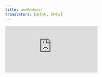 ```yaml
---
title: useReducer
translators: [손한종, 정재남]
---
```


<iframe 
  style={{aspectRatio: 1.7778, width: '100%'}} 
  src="https://www.youtube.com/embed/playlist?list=PLjQV3hketAJkh6BEl0n4PDS_2fBd0cS9v&index=38"
  title="YouTube video player" 
  frameBorder="0" 
/>

<Intro>

`useReducer` is a React Hook that lets you add a [reducer](/learn/extracting-state-logic-into-a-reducer) to your component.
<Trans>`useReducer` 는 컴포넌트에  [reducer](/learn/extracting-state-logic-into-a-reducer)를 추가할 수 있는 React입니다.</Trans>

```js
const [state, dispatch] = useReducer(reducer, initialArg, init?)
```

</Intro>

<InlineToc />

---

## Reference<Trans>참조</Trans> {/*reference*/}

### `useReducer(reducer, initialArg, init?)` {/*usereducer*/}

Call `useReducer` at the top level of your component to manage its state with a [reducer.](/learn/extracting-state-logic-into-a-reducer)
<Trans>컴포넌트의 최상위 레벨에서 `useReducer`를 호출하여 [reducer](/learn/extracting-state-logic-into-a-reducer)를 통해 state를 관리하세요.</Trans>

```js
import { useReducer } from 'react';

function reducer(state, action) {
  // ...
}

function MyComponent() {
  const [state, dispatch] = useReducer(reducer, { age: 42 });
  // ...
```

[See more examples below.](#usage)
<Trans>[아래에서 더 많은 예시를 확인하세요.](#usage)</Trans>

#### Parameters<Trans>매개변수</Trans> {/*parameters*/}

* `reducer`: The reducer function that specifies how the state gets updated. It must be pure, should take the state and action as arguments, and should return the next state. State and action can be of any types. 
<Trans>`reducer`: state가 업데이트되는 방식을 지정하는 reducer 함수입니다. 순수 함수여야 하며, state와 액션을 인자로 받아야 하고, 다음 state를 반환해야 합니다. state와 액션은 어떤 유형이든 가능합니다.</Trans>

* `initialArg`: The value from which the initial state is calculated. It can be a value of any type. How the initial state is calculated from it depends on the next `init` argument.
<Trans>`initialArg`: 초기 state가 계산되는 값입니다. 모든 유형의 값일 수 있습니다. 이 값에서 초기 state를 계산하는 방법은 다음 `init` 인자에 따라 달라집니다.</Trans>

* **optional** `init`: The initializer function that should return the initial state. If it's not specified, the initial state is set to `initialArg`. Otherwise, the initial state is set to the result of calling `init(initialArg)`.
<Trans>**선택적** `init`: 초기 state 계산 방법을 지정하는 초기화 함수입니다. 이것을 지정하지 않으면 초기 state는 `initialArg`로 설정됩니다. 그렇지 않으면 초기 state는 `init(initialArg)`를 호출한 결과로 설정됩니다.</Trans>

#### Returns<Trans>반환값</Trans> {/*returns*/}

`useReducer` returns an array with exactly two values:
<Trans>`useReducer` 는 정확히 두 개의 값을 가진 배열을 반환합니다:</Trans>

1. The current state. During the first render, it's set to `init(initialArg)` or `initialArg` (if there's no `init`).
<Trans outdent>1. 현재 state. 첫 번째 렌더링 중에는 `init(initialArg)` 또는 (`init`이 없는 경우) `initialArg`로 설정됩니다.</Trans>

2. The [`dispatch` function](#dispatch) that lets you update the state to a different value and trigger a re-render.
<Trans outdent>2. state를 다른 값으로 업데이트하고 리렌더링을 촉발할 수 있는 [`dispatch` function](#dispatch).</Trans>

#### Caveats<Trans>주의사항</Trans> {/*caveats*/}

* `useReducer` is a Hook, so you can only call it **at the top level of your component** or your own Hooks. You can't call it inside loops or conditions. If you need that, extract a new component and move the state into it.
<Trans>`useReducer` 는 훅이므로 **컴포넌트의 최상위 레벨** 또는 자체 훅에서만 호출할 수 있습니다. 반복문이나 조건문 내부에서는 호출할 수 없습니다. 필요하다면 새 컴포넌트를 추출하고 state를 그 안으로 옮기세요.</Trans>

* In Strict Mode, React will **call your reducer and initializer twice** in order to [help you find accidental impurities.](#my-reducer-or-initializer-function-runs-twice) This is development-only behavior and does not affect production. If your reducer and initializer are pure (as they should be), this should not affect your logic. The result from one of the calls is ignored.
<Trans>Strict Mode에서 React는 [의도치 않은 불순물을 찾기 위해](#my-reducer-or-initializer-function-runs-twice) **reducer와 초기화 함수를 두 번 호출**합니다. 이는 개발 전용 동작이며 상용 환경에서는 영향을 미치지 않습니다. reducer와 초기화 함수가 순수하다면(그래야 합니다) 컴포넌트의 로직에 영향을 미치지 않습니다. 호출 중 하나의 결과는 무시됩니다.</Trans>

---

### `dispatch` function {/*dispatch*/}

The `dispatch` function returned by `useReducer` lets you update the state to a different value and trigger a re-render. You need to pass the action as the only argument to the `dispatch` function:
<Trans>`useReducer` 가 반환하는 `dispatch` 함수를 사용하면 state를 다른 값으로 업데이트하고 다시 렌더링을 촉발할 수 있습니다. `dispatch` 함수에 유일한 인수로 액션을 전달해야 합니다:</Trans>

```js
const [state, dispatch] = useReducer(reducer, { age: 42 });

function handleClick() {
  dispatch({ type: 'incremented_age' });
  // ...
```

React will set the next state to the result of calling the `reducer` function you've provided with the current `state` and the action you've passed to `dispatch`.
<Trans>React는 `reducer` 함수에 현재 `state`와 `dispatch`한 액션을 전달하고, 그 결과를 다음 state로 설정합니다.</Trans>

#### Parameters<Trans>매개변수</Trans> {/*dispatch-parameters*/}

* `action`: The action performed by the user. It can be a value of any type. By convention, an action is usually an object with a `type` property identifying it and, optionally, other properties with additional information.
<Trans outdent>`action`: 사용자가 수행한 작업입니다. 어떤 데이터 유형이든 올 수 있습니다. 관용적으로 액션은 보통 이를 식별하는 type 속성이 있는 객체이며, 선택적으로 추가 정보가 있는 다른 속성을 포함할 수 있습니다.</Trans>

#### Returns<Trans>반환값</Trans> {/*dispatch-returns*/}

`dispatch` functions do not have a return value.
<Trans>`dispatch` 함수에는 반환값이 없습니다.</Trans>

#### Caveats<Trans>주의사항</Trans> {/*setstate-caveats*/}

* The `dispatch` function **only updates the state variable for the *next* render**. If you read the state variable after calling the `dispatch` function, [you will still get the old value](#ive-dispatched-an-action-but-logging-gives-me-the-old-state-value) that was on the screen before your call.
<Trans>`dispatch`함수는 **다음 렌더링에 대한 state 변수만 업데이트합니다.** 만약 `dispatch`함수를 호출한 후 state 변수를 읽으면, 호출 전 화면에 있던 [이전 값이 계속 표시됩니다.](#ive-dispatched-an-action-but-logging-gives-me-the-old-state-value)</Trans>

* If the new value you provide is identical to the current `state`, as determined by an [`Object.is`](https://developer.mozilla.org/en-US/docs/Web/JavaScript/Reference/Global_Objects/Object/is) comparison, React will **skip re-rendering the component and its children.** This is an optimization. React may still need to call your component before ignoring the result, but it shouldn't affect your code.
<Trans>만약 여러분이 제공한 새 값이 [`Object.is`](https://developer.mozilla.org/en-US/docs/Web/JavaScript/Reference/Global_Objects/Object/is)로 비교했을 때 현재 `state`와 동일하다면, React는 **컴포넌트와 그 자식들을 다시 렌더링하는 것을 건너뜁니다.** 이것은 최적화입니다. React는 결과를 무시하기 전에 여전히 컴포넌트를 호출하게 될 수도 있지만, 코드에 영향을 미치지는 않습니다.</Trans>

* React [batches state updates.](/learn/queueing-a-series-of-state-updates) It updates the screen **after all the event handlers have run** and have called their `set` functions. This prevents multiple re-renders during a single event. In the rare case that you need to force React to update the screen earlier, for example to access the DOM, you can use [`flushSync`.](/reference/react-dom/flushSync)
<Trans>React는 [state 업데이트를 일괄 처리합니다.](/learn/queueing-a-series-of-state-updates) **모든 이벤트 핸들러가 실행되고** `set` 함수를 호출한 후에 화면을 업데이트합니다. 이렇게 하면 단일 이벤트 중에 여러 번 다시 렌더링되는 것을 방지할 수 있습니다. 드물지만 DOM에 접근하기 위해 React가 화면을 더 일찍 업데이트하도록 강제해야 하는 경우, [`flushSync`](/reference/react-dom/flushSync)를 사용할 수 있습니다.</Trans>

---

## Usage<Trans>사용법</Trans> {/*usage*/}

### Adding a reducer to a component<Trans>컴포넌트에 reducer 추가하기</Trans> {/*adding-a-reducer-to-a-component*/}

Call `useReducer` at the top level of your component to manage state with a [reducer.](/learn/extracting-state-logic-into-a-reducer)

<Trans>컴포넌트의 최상위 레벨에서 `useReducer` 를 호출하여  [reducer](/learn/extracting-state-logic-into-a-reducer)로 state를 관리하세요.</Trans>

```js [[1, 8, "state"], [2, 8, "dispatch"], [4, 8, "reducer"], [3, 8, "{ age: 42 }"]]
import { useReducer } from 'react';

function reducer(state, action) {
  // ...
}

function MyComponent() {
  const [state, dispatch] = useReducer(reducer, { age: 42 });
  // ...
```

`useReducer` returns an array with exactly two items:
<Trans>`useReducer` 는 정확히 두 개의 항목이 있는 배열을 반환합니다:</Trans>

1. The <CodeStep step={1}>current state</CodeStep> of this state variable, initially set to the <CodeStep step={3}>initial state</CodeStep> you provided.
<Trans outdent>이 state 변수의 <CodeStep step={1}>현재 state</CodeStep>. 처음에 제공한 <CodeStep step={3}>초기 state</CodeStep>로 설정됨.</Trans>

2. The <CodeStep step={2}>`dispatch` function</CodeStep> that lets you change it in response to interaction.
<Trans outdent>상호작용에 반응하여 이를 변경할 수 있는 <CodeStep step={2}>`dispatch`</CodeStep> 함수.</Trans>

To update what's on the screen, call <CodeStep step={2}>`dispatch`</CodeStep> with an object representing what the user did, called an *action*:
<Trans>화면에 표시되는 내용을 업데이트하려면 사용자가 수행한 작업을 나타내는 객체, 즉,*액션*을 사용하여 <CodeStep step={2}>`dispatch`</CodeStep>를 호출합니다:</Trans>

```js [[2, 2, "dispatch"]]
function handleClick() {
  dispatch({ type: 'incremented_age' });
}
```

React will pass the current state and the action to your <CodeStep step={4}>reducer function</CodeStep>. Your reducer will calculate and return the next state. React will store that next state, render your component with it, and update the UI.
<Trans>React는 현재 state와 액션을 <CodeStep step={4}>reducer 함수</CodeStep>에 전달합니다. Reducer는 다음 state를 계산하고 반환합니다. React는 다음 state를 저장하고, 컴포넌트를 렌더링하고, UI를 업데이트합니다.</Trans>

<Sandpack>

```js
import { useReducer } from 'react';

function reducer(state, action) {
  if (action.type === 'incremented_age') {
    return {
      age: state.age + 1
    };
  }
  throw Error('Unknown action.');
}

export default function Counter() {
  const [state, dispatch] = useReducer(reducer, { age: 42 });

  return (
    <>
      <button onClick={() => {
        dispatch({ type: 'incremented_age' })
      }}>
        Increment age
      </button>
      <p>Hello! You are {state.age}.</p>
    </>
  );
}
```

```css
button { display: block; margin-top: 10px; }
```

</Sandpack>

`useReducer` is very similar to [`useState`](/reference/react/useState), but it lets you move the state update logic from event handlers into a single function outside of your component. Read more about [choosing between `useState` and `useReducer`.](/learn/extracting-state-logic-into-a-reducer#comparing-usestate-and-usereducer)
<Trans>`useReducer` 는 [`useState`](/reference/react/useState)와 매우 유사하지만 이벤트 핸들러의 state 업데이트 로직을 컴포넌트 외부의 단일 함수로 옮길 수 있습니다. 더 자세한 내용은 [`useState`와 `useReducer` 중 하나를 선택하는 방법](/learn/extracting-state-logic-into-a-reducer#comparing-usestate-and-usereducer)에서 확인하세요.</Trans>

---

### Writing the reducer function<Trans>reducer 함수 작성하기</Trans> {/*writing-the-reducer-function*/}

A reducer function is declared like this:
<Trans>Reducer 함수는 다음과 같이 선언됩니다:</Trans>

```js
function reducer(state, action) {
  // ...
}
```

Then you need to fill in the code that will calculate and return the next state. By convention, it is common to write it as a [`switch` statement.](https://developer.mozilla.org/en-US/docs/Web/JavaScript/Reference/Statements/switch) For each `case` in the `switch`, calculate and return some next state.
<Trans>그런 다음 다음 state를 계산하고 반환할 코드를 입력해야 합니다. 관례상 [`switch` 문](https://developer.mozilla.org/en-US/docs/Web/JavaScript/Reference/Statements/switch)으로 작성하는 것이 일반적입니다. `switch`의 각 `case` 에 대해 다음 state를 계산하고 반환해야 합니다.</Trans>

```js {4-7,10-13}
function reducer(state, action) {
  switch (action.type) {
    case 'incremented_age': {
      return {
        name: state.name,
        age: state.age + 1
      };
    }
    case 'changed_name': {
      return {
        name: action.nextName,
        age: state.age
      };
    }
  }
  throw Error('Unknown action: ' + action.type);
}
```

Actions can have any shape. By convention, it's common to pass objects with a `type` property identifying the action. It should include the minimal necessary information that the reducer needs to compute the next state.
<Trans>액션은 어떤 형태든 가질 수 있습니다. 관례상 액션을 식별하는 `type` 프로퍼티가 있는 객체를 전달하는 것이 일반적입니다. 여기에는 reducer가 다음 state를 계산하는 데 필요한 최소한의 필수 정보가 포함되어야 합니다.</Trans>

```js {5,9-12}
function Form() {
  const [state, dispatch] = useReducer(reducer, { name: 'Taylor', age: 42 });
  
  function handleButtonClick() {
    dispatch({ type: 'incremented_age' });
  }

  function handleInputChange(e) {
    dispatch({
      type: 'changed_name',
      nextName: e.target.value
    });
  }
  // ...
```

The action type names are local to your component. [Each action describes a single interaction, even if that leads to multiple changes in data.](/learn/extracting-state-logic-into-a-reducer#writing-reducers-well) The shape of the state is arbitrary, but usually it'll be an object or an array.
<Trans>액션 유형 이름은 컴포넌트에 로컬로 지정됩니다. [각 액션은 아무리 많은 데이터를 변경하게 되더라도 오직 하나의 상호작용만을 기술합니다.](/learn/extracting-state-logic-into-a-reducer#writing-reducers-well) state의 모양은 임의적이지만 일반적으로 객체나 배열이 될 것입니다.</Trans>

Read [extracting state logic into a reducer](/learn/extracting-state-logic-into-a-reducer) to learn more.
<Trans>자세한 내용은 [state 로직을 reducer로 추출하기](/learn/extracting-state-logic-into-a-reducer)를 읽어보세요.</Trans>

<Pitfall>

State is read-only. Don't modify any objects or arrays in state:
<Trans>state는 읽기 전용입니다. state의 객체나 배열을 수정하지 마세요:</Trans>

```js {4,5}
function reducer(state, action) {
  switch (action.type) {
    case 'incremented_age': {
      // 🚩 Don't mutate an object in state like this:
      state.age = state.age + 1;
      return state;
    }
```

Instead, always return new objects from your reducer:
<Trans>대신, reducer로부터 새로운 객체를 반환하세요:</Trans>

```js {4-8}
function reducer(state, action) {
  switch (action.type) {
    case 'incremented_age': {
      // ✅ Instead, return a new object
      return {
        ...state,
        age: state.age + 1
      };
    }
```

Read [updating objects in state](/learn/updating-objects-in-state) and [updating arrays in state](/learn/updating-arrays-in-state) to learn more.
<Trans>자세한 내용은 [state 객체 업데이트하기](/learn/updating-objects-in-state) 및 [state배열 업데이트하기](/learn/updating-arrays-in-state)를 참고하세요.</Trans>

</Pitfall>

<Recipes titleText="Basic useReducer examples" titleId="examples-basic" translatedTitle="useReducer 기본 예시">

#### Form (object)<Trans>입력양식 (객체)</Trans> {/*form-object*/}

In this example, the reducer manages a state object with two fields: `name` and `age`.
<Trans>이 예제에서 reducer는 `name` 과 `age` 라는 두 개의 필드가 있는 state 객체를 관리합니다.</Trans>

<Sandpack>

```js
import { useReducer } from 'react';

function reducer(state, action) {
  switch (action.type) {
    case 'incremented_age': {
      return {
        name: state.name,
        age: state.age + 1
      };
    }
    case 'changed_name': {
      return {
        name: action.nextName,
        age: state.age
      };
    }
  }
  throw Error('Unknown action: ' + action.type);
}

const initialState = { name: 'Taylor', age: 42 };

export default function Form() {
  const [state, dispatch] = useReducer(reducer, initialState);

  function handleButtonClick() {
    dispatch({ type: 'incremented_age' });
  }

  function handleInputChange(e) {
    dispatch({
      type: 'changed_name',
      nextName: e.target.value
    }); 
  }

  return (
    <>
      <input
        value={state.name}
        onChange={handleInputChange}
      />
      <button onClick={handleButtonClick}>
        Increment age
      </button>
      <p>Hello, {state.name}. You are {state.age}.</p>
    </>
  );
}
```

```css
button { display: block; margin-top: 10px; }
```

</Sandpack>

<Solution />

#### Todo list (array)<Trans>할일 목록 (배열)</Trans> {/*todo-list-array*/}

In this example, the reducer manages an array of tasks. The array needs to be updated [without mutation.](/learn/updating-arrays-in-state)
<Trans>이 예제에서 reducer는 작업 배열을 관리합니다. 배열은 [변이 없이](/learn/updating-arrays-in-state) 업데이트되어야 합니다.</Trans>

<Sandpack>

```js App.js
import { useReducer } from 'react';
import AddTask from './AddTask.js';
import TaskList from './TaskList.js';

function tasksReducer(tasks, action) {
  switch (action.type) {
    case 'added': {
      return [...tasks, {
        id: action.id,
        text: action.text,
        done: false
      }];
    }
    case 'changed': {
      return tasks.map(t => {
        if (t.id === action.task.id) {
          return action.task;
        } else {
          return t;
        }
      });
    }
    case 'deleted': {
      return tasks.filter(t => t.id !== action.id);
    }
    default: {
      throw Error('Unknown action: ' + action.type);
    }
  }
}

export default function TaskApp() {
  const [tasks, dispatch] = useReducer(
    tasksReducer,
    initialTasks
  );

  function handleAddTask(text) {
    dispatch({
      type: 'added',
      id: nextId++,
      text: text,
    });
  }

  function handleChangeTask(task) {
    dispatch({
      type: 'changed',
      task: task
    });
  }

  function handleDeleteTask(taskId) {
    dispatch({
      type: 'deleted',
      id: taskId
    });
  }

  return (
    <>
      <h1>Prague itinerary</h1>
      <AddTask
        onAddTask={handleAddTask}
      />
      <TaskList
        tasks={tasks}
        onChangeTask={handleChangeTask}
        onDeleteTask={handleDeleteTask}
      />
    </>
  );
}

let nextId = 3;
const initialTasks = [
  { id: 0, text: 'Visit Kafka Museum', done: true },
  { id: 1, text: 'Watch a puppet show', done: false },
  { id: 2, text: 'Lennon Wall pic', done: false }
];
```

```js AddTask.js hidden
import { useState } from 'react';

export default function AddTask({ onAddTask }) {
  const [text, setText] = useState('');
  return (
    <>
      <input
        placeholder="Add task"
        value={text}
        onChange={e => setText(e.target.value)}
      />
      <button onClick={() => {
        setText('');
        onAddTask(text);
      }}>Add</button>
    </>
  )
}
```

```js TaskList.js hidden
import { useState } from 'react';

export default function TaskList({
  tasks,
  onChangeTask,
  onDeleteTask
}) {
  return (
    <ul>
      {tasks.map(task => (
        <li key={task.id}>
          <Task
            task={task}
            onChange={onChangeTask}
            onDelete={onDeleteTask}
          />
        </li>
      ))}
    </ul>
  );
}

function Task({ task, onChange, onDelete }) {
  const [isEditing, setIsEditing] = useState(false);
  let taskContent;
  if (isEditing) {
    taskContent = (
      <>
        <input
          value={task.text}
          onChange={e => {
            onChange({
              ...task,
              text: e.target.value
            });
          }} />
        <button onClick={() => setIsEditing(false)}>
          Save
        </button>
      </>
    );
  } else {
    taskContent = (
      <>
        {task.text}
        <button onClick={() => setIsEditing(true)}>
          Edit
        </button>
      </>
    );
  }
  return (
    <label>
      <input
        type="checkbox"
        checked={task.done}
        onChange={e => {
          onChange({
            ...task,
            done: e.target.checked
          });
        }}
      />
      {taskContent}
      <button onClick={() => onDelete(task.id)}>
        Delete
      </button>
    </label>
  );
}
```

```css
button { margin: 5px; }
li { list-style-type: none; }
ul, li { margin: 0; padding: 0; }
```

</Sandpack>

<Solution />

#### Writing concise update logic with Immer<Trans>Immer로 간결한 업데이트 로직 작성하기</Trans> {/*writing-concise-update-logic-with-immer*/}

If updating arrays and objects without mutation feels tedious, you can use a library like [Immer](https://github.com/immerjs/use-immer#useimmerreducer) to reduce repetitive code. Immer lets you write concise code as if you were mutating objects, but under the hood it performs immutable updates:
<Trans>변이 없이 배열과 객체를 업데이트하는 것이 지루하게 느껴진다면 [Immer](https://github.com/immerjs/use-immer#useimmerreducer)와 같은 라이브러리를 사용하여 반복적인 코드를 줄일 수 있습니다. Immer를 사용하면 객체를 변경하는 것처럼 간결한 코드를 작성할 수 있지만, 내부적으로는 변경 불가능한 업데이트를 수행합니다:</Trans>

<Sandpack>

```js App.js
import { useImmerReducer } from 'use-immer';
import AddTask from './AddTask.js';
import TaskList from './TaskList.js';

function tasksReducer(draft, action) {
  switch (action.type) {
    case 'added': {
      draft.push({
        id: action.id,
        text: action.text,
        done: false
      });
      break;
    }
    case 'changed': {
      const index = draft.findIndex(t =>
        t.id === action.task.id
      );
      draft[index] = action.task;
      break;
    }
    case 'deleted': {
      return draft.filter(t => t.id !== action.id);
    }
    default: {
      throw Error('Unknown action: ' + action.type);
    }
  }
}

export default function TaskApp() {
  const [tasks, dispatch] = useImmerReducer(
    tasksReducer,
    initialTasks
  );

  function handleAddTask(text) {
    dispatch({
      type: 'added',
      id: nextId++,
      text: text,
    });
  }

  function handleChangeTask(task) {
    dispatch({
      type: 'changed',
      task: task
    });
  }

  function handleDeleteTask(taskId) {
    dispatch({
      type: 'deleted',
      id: taskId
    });
  }

  return (
    <>
      <h1>Prague itinerary</h1>
      <AddTask
        onAddTask={handleAddTask}
      />
      <TaskList
        tasks={tasks}
        onChangeTask={handleChangeTask}
        onDeleteTask={handleDeleteTask}
      />
    </>
  );
}

let nextId = 3;
const initialTasks = [
  { id: 0, text: 'Visit Kafka Museum', done: true },
  { id: 1, text: 'Watch a puppet show', done: false },
  { id: 2, text: 'Lennon Wall pic', done: false },
];
```

```js AddTask.js hidden
import { useState } from 'react';

export default function AddTask({ onAddTask }) {
  const [text, setText] = useState('');
  return (
    <>
      <input
        placeholder="Add task"
        value={text}
        onChange={e => setText(e.target.value)}
      />
      <button onClick={() => {
        setText('');
        onAddTask(text);
      }}>Add</button>
    </>
  )
}
```

```js TaskList.js hidden
import { useState } from 'react';

export default function TaskList({
  tasks,
  onChangeTask,
  onDeleteTask
}) {
  return (
    <ul>
      {tasks.map(task => (
        <li key={task.id}>
          <Task
            task={task}
            onChange={onChangeTask}
            onDelete={onDeleteTask}
          />
        </li>
      ))}
    </ul>
  );
}

function Task({ task, onChange, onDelete }) {
  const [isEditing, setIsEditing] = useState(false);
  let taskContent;
  if (isEditing) {
    taskContent = (
      <>
        <input
          value={task.text}
          onChange={e => {
            onChange({
              ...task,
              text: e.target.value
            });
          }} />
        <button onClick={() => setIsEditing(false)}>
          Save
        </button>
      </>
    );
  } else {
    taskContent = (
      <>
        {task.text}
        <button onClick={() => setIsEditing(true)}>
          Edit
        </button>
      </>
    );
  }
  return (
    <label>
      <input
        type="checkbox"
        checked={task.done}
        onChange={e => {
          onChange({
            ...task,
            done: e.target.checked
          });
        }}
      />
      {taskContent}
      <button onClick={() => onDelete(task.id)}>
        Delete
      </button>
    </label>
  );
}
```

```css
button { margin: 5px; }
li { list-style-type: none; }
ul, li { margin: 0; padding: 0; }
```

```json package.json
{
  "dependencies": {
    "immer": "1.7.3",
    "react": "latest",
    "react-dom": "latest",
    "react-scripts": "latest",
    "use-immer": "0.5.1"
  },
  "scripts": {
    "start": "react-scripts start",
    "build": "react-scripts build",
    "test": "react-scripts test --env=jsdom",
    "eject": "react-scripts eject"
  }
}
```

</Sandpack>

<Solution />

</Recipes>

---

### Avoiding recreating the initial state<Trans>초기 state 재생성 방지하기</Trans> {/*avoiding-recreating-the-initial-state*/}

React saves the initial state once and ignores it on the next renders.
<Trans>React는 초기 state를 한 번 저장하고 다음 렌더링에서 이를 무시합니다.</Trans>

```js
function createInitialState(username) {
  // ...
}

function TodoList({ username }) {
  const [state, dispatch] = useReducer(reducer, createInitialState(username));
  // ...
```

Although the result of `createInitialState(username)` is only used for the initial render, you're still calling this function on every render. This can be wasteful if it's creating large arrays or performing expensive calculations.
<Trans>`createInitialState(username)`의 결과는 초기 렌더링에만 사용되지만, 이후의 모든 렌더링에서도 여전히 이 함수를 호출하게 됩니다. 이는 큰 배열을 만들거나 값비싼 계산을 수행하는 경우 낭비가 될 수 있습니다.</Trans>

To solve this, you may **pass it as an _initializer_ function** to `useReducer` as the third argument instead:
<Trans>이 문제를 해결하려면 `useReducer` 세번 째 인수에 **초기화 함수를 전달**할 수 있습니다.</Trans>

```js {6}
function createInitialState(username) {
  // ...
}

function TodoList({ username }) {
  const [state, dispatch] = useReducer(reducer, username, createInitialState);
  // ...
```

Notice that you’re passing `createInitialState`, which is the *function itself*, and not `createInitialState()`, which is the result of calling it. This way, the initial state does not get re-created after initialization.
<Trans>함수를 호출한 결과인 `createInitialState()`가 아니라 함수 자체인 `createInitialState`를 전달하고 있다는 점에 유의하세요. 이렇게 하면 초기화 후에는 초기 state가 다시 생성되지 않습니다.</Trans>

In the above example, `createInitialState` takes a `username` argument. If your initializer doesn't need any information to compute the initial state, you may pass `null` as the second argument to `useReducer`.
<Trans>위의 예에서 `createInitialState` 는 `username`  인수를 받습니다. 초기화 함수가 초기 state를 계산하는 데 아무런 정보가 필요하지 않은 경우, `useReducer`의 두 번째 인수로 `null` 을 전달할 수 있습니다.</Trans>

<Recipes titleText="The difference between passing an initializer and passing the initial state directly" titleId="examples-initializer" translatedTitle="초기화 함수를 전달하는 것과 초기 state를 직접 전달하는 것의 차이점">

#### Passing the initializer function<Trans>초기화 함수 전달하기</Trans> {/*passing-the-initializer-function*/}

This example passes the initializer function, so the `createInitialState` function only runs during initialization. It does not run when component re-renders, such as when you type into the input.
<Trans>이 예제에서는 초기화 함수를 전달하므로 `createInitialState` 함수는 초기화 중에만 실행됩니다. input에 타이핑할 때와 같이 컴포넌트가 다시 렌더링될 때는 실행되지 않습니다.</Trans>

<Sandpack>

```js App.js hidden
import TodoList from './TodoList.js';

export default function App() {
  return <TodoList username="Taylor" />;
}
```

```js TodoList.js active
import { useReducer } from 'react';

function createInitialState(username) {
  const initialTodos = [];
  for (let i = 0; i < 50; i++) {
    initialTodos.push({
      id: i,
      text: username + "'s task #" + (i + 1)
    });
  }
  return {
    draft: '',
    todos: initialTodos,
  };
}

function reducer(state, action) {
  switch (action.type) {
    case 'changed_draft': {
      return {
        draft: action.nextDraft,
        todos: state.todos,
      };
    };
    case 'added_todo': {
      return {
        draft: '',
        todos: [{
          id: state.todos.length,
          text: state.draft
        }, ...state.todos]
      }
    }
  }
  throw Error('Unknown action: ' + action.type);
}

export default function TodoList({ username }) {
  const [state, dispatch] = useReducer(
    reducer,
    username,
    createInitialState
  );
  return (
    <>
      <input
        value={state.draft}
        onChange={e => {
          dispatch({
            type: 'changed_draft',
            nextDraft: e.target.value
          })
        }}
      />
      <button onClick={() => {
        dispatch({ type: 'added_todo' });
      }}>Add</button>
      <ul>
        {state.todos.map(item => (
          <li key={item.id}>
            {item.text}
          </li>
        ))}
      </ul>
    </>
  );
}
```

</Sandpack>

<Solution />

#### Passing the initial state directly<Trans>초기 state 직접 전달하기</Trans> {/*passing-the-initial-state-directly*/}

This example **does not** pass the initializer function, so the `createInitialState` function runs on every render, such as when you type into the input. There is no observable difference in behavior, but this code is less efficient.
<Trans>이 예제에서는 초기화 함수를 전달하지 **않으므로** input에 타이핑할 때와 같이 모든 렌더링에서 `createInitialState` 함수가 실행됩니다. 보기에는 큰 차이가 없어 보이지만 이 코드는 효율성이 떨어집니다.</Trans>

<Sandpack>

```js App.js hidden
import TodoList from './TodoList.js';

export default function App() {
  return <TodoList username="Taylor" />;
}
```

```js TodoList.js active
import { useReducer } from 'react';

function createInitialState(username) {
  const initialTodos = [];
  for (let i = 0; i < 50; i++) {
    initialTodos.push({
      id: i,
      text: username + "'s task #" + (i + 1)
    });
  }
  return {
    draft: '',
    todos: initialTodos,
  };
}

function reducer(state, action) {
  switch (action.type) {
    case 'changed_draft': {
      return {
        draft: action.nextDraft,
        todos: state.todos,
      };
    };
    case 'added_todo': {
      return {
        draft: '',
        todos: [{
          id: state.todos.length,
          text: state.draft
        }, ...state.todos]
      }
    }
  }
  throw Error('Unknown action: ' + action.type);
}

export default function TodoList({ username }) {
  const [state, dispatch] = useReducer(
    reducer,
    createInitialState(username)
  );
  return (
    <>
      <input
        value={state.draft}
        onChange={e => {
          dispatch({
            type: 'changed_draft',
            nextDraft: e.target.value
          })
        }}
      />
      <button onClick={() => {
        dispatch({ type: 'added_todo' });
      }}>Add</button>
      <ul>
        {state.todos.map(item => (
          <li key={item.id}>
            {item.text}
          </li>
        ))}
      </ul>
    </>
  );
}
```

</Sandpack>

<Solution />

</Recipes>

---

## Troubleshooting<Trans>문제 해결</Trans> {/*troubleshooting*/}

### I've dispatched an action, but logging gives me the old state value<Trans>action을 dispatch했지만 로깅하면 이전 state값이 표시됩니다</Trans> {/*ive-dispatched-an-action-but-logging-gives-me-the-old-state-value*/}

Calling the `dispatch` function **does not change state in the running code**:
<Trans>`dispatch` 함수를 호출해도 **실행 중인 코드의 state는 변경되지 않습니다:**</Trans>

```js {4,5,8}
function handleClick() {
  console.log(state.age);  // 42

  dispatch({ type: 'incremented_age' }); // Request a re-render with 43
  console.log(state.age);  // Still 42!

  setTimeout(() => {
    console.log(state.age); // Also 42!
  }, 5000);
}
```

This is because [states behaves like a snapshot.](/learn/state-as-a-snapshot) Updating state requests another render with the new state value, but does not affect the `state` JavaScript variable in your already-running event handler.
<Trans>[state는 스냅샷처럼 동작](/learn/state-as-a-snapshot)하기 때문입니다. state를 업데이트하면 새 state 값으로 다른 렌더링을 요청하지만 이미 실행 중인 이벤트 핸들러의 `state` JavaScript 변수에는 영향을 미치지 않습니다.</Trans>

If you need to guess the next state value, you can calculate it manually by calling the reducer yourself:
<Trans>다음 state 값을 추측해야 하는 경우 reducer를 직접 호출하여 수동으로 계산할 수 있습니다:</Trans>

```js
const action = { type: 'incremented_age' };
dispatch(action);

const nextState = reducer(state, action);
console.log(state);     // { age: 42 }
console.log(nextState); // { age: 43 }
```

---

### I've dispatched an action, but the screen doesn't update<Trans>action을 dispatch 했지만 화면은 업데이트 되지 않습니다</Trans> {/*ive-dispatched-an-action-but-the-screen-doesnt-update*/}

React will **ignore your update if the next state is equal to the previous state,** as determined by an [`Object.is`](https://developer.mozilla.org/en-US/docs/Web/JavaScript/Reference/Global_Objects/Object/is) comparison. This usually happens when you change an object or an array in state directly:
<Trans>[`Object.is`](https://developer.mozilla.org/en-US/docs/Web/JavaScript/Reference/Global_Objects/Object/is) 비교 결과 다음 state가 이전 state와 같다면 React는 업데이트를 무시합니다. 이는 보통 객체나 배열 state를 직접 변경(변이)할 때 발생합니다:</Trans>

```js {4-5,9-10}
function reducer(state, action) {
  switch (action.type) {
    case 'incremented_age': {
      // 🚩 Wrong: mutating existing object
      state.age++;
      return state;
    }
    case 'changed_name': {
      // 🚩 Wrong: mutating existing object
      state.name = action.nextName;
      return state;
    }
    // ...
  }
}
```

You mutated an existing `state` object and returned it, so React ignored the update. To fix this, you need to ensure that you're always [updating objects in state](/learn/updating-objects-in-state) and [updating arrays in state](/learn/updating-arrays-in-state) instead of mutating them:
<Trans>기존 `state` 객체를 변경하고 반환했기 때문에 React가 업데이트를 무시했습니다. 이 문제를 해결하려면 변이를 시키는것이 아닌, 항상 [객체 state 업데이트](/learn/updating-objects-in-state) 및 [배열 state 업데이트](/learn/updating-arrays-in-state)를 해야 합니다.</Trans>

```js {4-8,11-15}
function reducer(state, action) {
  switch (action.type) {
    case 'incremented_age': {
      // ✅ Correct: creating a new object
      return {
        ...state,
        age: state.age + 1
      };
    }
    case 'changed_name': {
      // ✅ Correct: creating a new object
      return {
        ...state,
        name: action.nextName
      };
    }
    // ...
  }
}
```

---

### A part of my reducer state becomes undefined after dispatching<Trans>dispatch하면 reducer state의 일부분이 undefined가 됩니다</Trans> {/*a-part-of-my-reducer-state-becomes-undefined-after-dispatching*/}

Make sure that every `case` branch **copies all of the existing fields** when returning the new state:
<Trans>새 state를 반환할 때 모든 `case` 브랜치가 **기존 필드를 모두 복사하는지** 확인하세요:</Trans>

```js {5}
function reducer(state, action) {
  switch (action.type) {
    case 'incremented_age': {
      return {
        ...state, // Don't forget this!
        age: state.age + 1
      };
    }
    // ...
```

Without `...state` above, the returned next state would only contain the `age` field and nothing else.
<Trans>위의`...state`가 없으면 반환된 다음 state에는 `age` 필드만 포함되고 다른 항목은 포함되지 않습니다.</Trans>

---

### My entire reducer state becomes undefined after dispatching<Trans>dispatch하면 모든 reducer state가 undefined가 됩니다</Trans> {/*my-entire-reducer-state-becomes-undefined-after-dispatching*/}

If your state unexpectedly becomes `undefined`, you're likely forgetting to `return` state in one of the cases, or your action type doesn't match any of the `case` statements. To find why, throw an error outside the `switch`:
<Trans>state가 예기치 않게 `undefined` 가 된 경우, 케이스 중 하나에서 state를 반환하는 것을 잊었거나 액션 유형이 `case` 문 중 어느 것과도 일치하지 않을 수 있습니다. 이유를 찾으려면 `switch`외부에서 오류를 발생시키세요:</Trans>

```js {10}
function reducer(state, action) {
  switch (action.type) {
    case 'incremented_age': {
      // ...
    }
    case 'edited_name': {
      // ...
    }
  }
  throw Error('Unknown action: ' + action.type);
}
```

You can also use a static type checker like TypeScript to catch such mistakes.
<Trans>TypeScript와 같은 정적 유형 검사기를 사용하여 이러한 실수를 포착할 수도 있습니다.</Trans>

---

### I'm getting an error: "Too many re-renders"<Trans>"리렌더링이 너무 많습니다" 라는 오류가 발생합니다</Trans> {/*im-getting-an-error-too-many-re-renders*/}

You might get an error that says: `Too many re-renders. React limits the number of renders to prevent an infinite loop.` Typically, this means that you're unconditionally dispatching an action *during render*, so your component enters a loop: render, dispatch (which causes a render), render, dispatch (which causes a render), and so on. Very often, this is caused by a mistake in specifying an event handler:
<Trans>다음과 같은 오류가 발생할 수 있습니다: `리렌더링이 너무 많습니다. 무한 루프를 방지하기 위해  React가 렌더링 횟수를 제한합니다.` 일반적으로 이는 *매 렌더링시* 무조건적으로 액션을 디스패치하고 있음을 의미하는데, 따라서 컴포넌트는 렌더링, 디스패치(렌더링을 유발), 렌더링, 디스패치(렌더링을 유발) 등의 루프에 진입하게 되는 것입니다. 이벤트 핸들러를 지정하는 과정에서 실수로 인해 발생하는 경우가 많습니다:</Trans>

```js {1-2}
// 🚩 Wrong: calls the handler during render
return <button onClick={handleClick()}>Click me</button>

// ✅ Correct: passes down the event handler
return <button onClick={handleClick}>Click me</button>

// ✅ Correct: passes down an inline function
return <button onClick={(e) => handleClick(e)}>Click me</button>
```

If you can't find the cause of this error, click on the arrow next to the error in the console and look through the JavaScript stack to find the specific `dispatch` function call responsible for the error.
<Trans>이 오류의 원인을 찾을 수 없는 경우, 콘솔에서 오류 옆에 있는 화살표를 클릭하여 JavaScript 스택을 살펴보고, 오류의 원인이 되는 특정 `dispatch` 함수 호출을 찾아보세요.</Trans>

---

### My reducer or initializer function runs twice<Trans>reducer 또는 초기화 함수가 두 번 실행됩니다</Trans> {/*my-reducer-or-initializer-function-runs-twice*/}

In [Strict Mode](/reference/react/StrictMode), React will call your reducer and initializer functions twice. This shouldn't break your code.
<Trans>[Strict Mode](/reference/react/StrictMode)에서 React는 reducer 및 초기화 함수 함수를 두 번 호출합니다. 이로 인해 코드가 깨지지 않아야 합니다.</Trans>

This **development-only** behavior helps you [keep components pure.](/learn/keeping-components-pure) React uses the result of one of the calls, and ignores the result of the other call. As long as your component, initializer, and reducer functions are pure, this shouldn't affect your logic. However, if they are accidentally impure, this helps you notice the mistakes.
<Trans>이 **개발 전용** 동작은 [컴포넌트를 순수하게 유지하는](/learn/keeping-components-pure) 데 도움이 됩니다. React는 두 호출 중 하나의 결과만 사용하고 다른 호출 결과는 무시합니다. 컴포넌트, 초기화 함수, reducer함수가 모두 순수하다면 로직에 영향을 미치지 않습니다. 의도치 않게 이 중 일부가 불순한 경우 해당 실수를 알아내어 수정하는 데 도움이 될 것입니다.</Trans>

For example, this impure reducer function mutates an array in state:
<Trans>예를 들어, 다음의 불순한 reducer 함수는 state의 배열을 변이합니다:</Trans>

```js {4-6}
function reducer(state, action) {
  switch (action.type) {
    case 'added_todo': {
      // 🚩 Mistake: mutating state
      state.todos.push({ id: nextId++, text: action.text });
      return state;
    }
    // ...
  }
}
```

Because React calls your reducer function twice, you'll see the todo was added twice, so you'll know that there is a mistake. In this example, you can fix the mistake by [replacing the array instead of mutating it](/learn/updating-arrays-in-state#adding-to-an-array):
<Trans>React는 ruducer 함수를 두 번 호출하기 때문에 할 일이 두 번 추가되었으며, 이로부터 실수가 있음을 파악할 수 있습니다. 이 예제에서는 [배열을 변이하는 대신 교체하여](/learn/updating-arrays-in-state#adding-to-an-array) 실수를 수정할 수 있습니다:</Trans>

```js {4-11}
function reducer(state, action) {
  switch (action.type) {
    case 'added_todo': {
      // ✅ Correct: replacing with new state
      return {
        ...state,
        todos: [
          ...state.todos,
          { id: nextId++, text: action.text }
        ]
      };
    }
    // ...
  }
}
```

Now that this reducer function is pure, calling it an extra time doesn't make a difference in behavior. This is why React calling it twice helps you find mistakes. **Only component, initializer, and reducer functions need to be pure.** Event handlers don't need to be pure, so React will never call your event handlers twice.
<Trans>이제 이 reducer 함수는 순수 함수이므로 한 번 더 호출해도 동작에 차이가 없습니다. 그렇기 때문에 React가 두 번 호출하면 실수를 찾는 데 도움이 됩니다. **컴포넌트, 초기화 함수, 리듀서 함수는 반드시 순수해야 합니다.** 이벤트 핸들러는 순수할 필요가 없으며, React는 이벤트 핸들러를 두 번 호출하지 않습니다.</Trans>

Read [keeping components pure](/learn/keeping-components-pure) to learn more.
<Trans>더 자세한 내용은 [컴포넌트 순수성 유지](/learn/keeping-components-pure)에서 확인하세요.</Trans>
